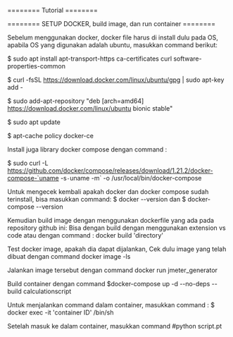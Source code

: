 ======== Tutorial ========

======== SETUP DOCKER, build image, dan run container ========

Sebelum menggunakan docker, docker file harus di install dulu pada OS, apabila OS yang digunakan adalah ubuntu, masukkan command berikut:

$ sudo apt install apt-transport-https ca-certificates curl software-properties-common

$ curl -fsSL https://download.docker.com/linux/ubuntu/gpg | sudo apt-key add -

$ sudo add-apt-repository "deb [arch=amd64] https://download.docker.com/linux/ubuntu bionic stable"

$ sudo apt update

$ apt-cache policy docker-ce

Install juga library docker compose dengan command : 

$ sudo curl -L https://github.com/docker/compose/releases/download/1.21.2/docker-compose-`uname -s`-`uname -m` -o /usr/local/bin/docker-compose

Untuk mengecek kembali apakah docker dan docker compose sudah terinstall, bisa masukkan command:
$ docker --version 
dan
$ docker-compose --version

Kemudian build image dengan menggunakan dockerfile yang ada pada repository github ini:
Bisa dengan build dengan menggunakan extension vs code atau dengan command
: docker build 'directory'

Test docker image, apakah dia dapat dijalankan, 
Cek dulu image yang telah dibuat dengan command docker image -ls

Jalankan image tersebut dengan command 
docker run jmeter_generator

Build container dengan command 
$docker-compose up -d --no-deps --build calculationscript



Untuk menjalankan command dalam container, masukkan command : 
$ docker exec -it 'container ID' /bin/sh

Setelah masuk ke dalam container, masukkan command 
#python script.pt
